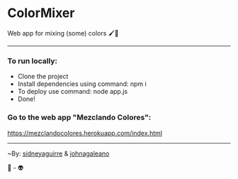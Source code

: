 # ColorMixer
Web app for mixing (some) colors 🖌️🎨

***
### To run locally:
- Clone the project
- Install dependencies using command: npm i
- To deploy use command: node app.js
- Done!


### Go to the web app "Mezclando Colores":
https://mezclandocolores.herokuapp.com/index.html

***

~By: [sidneyaguirre](https://github.com/sidneyaguirre) &  [johnagaleano](https://github.com/JohnaGaleano)

🤖 - 👽
